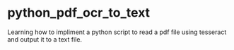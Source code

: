 # python_pdf_ocr_to_text
Learning how to impliment a python script to read a pdf file using tesseract and output it to a text file.
